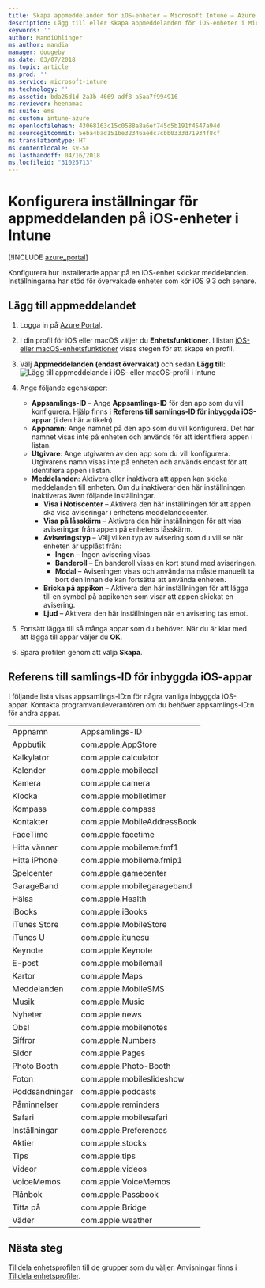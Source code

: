 ```yaml
---
title: Skapa appmeddelanden för iOS-enheter – Microsoft Intune – Azure | Microsoft Docs
description: Lägg till eller skapa appmeddelanden för iOS-enheter i Microsoft Intune. Välj vilka appar som ska kunna skicka meddelanden, konfigurera inställningar för meddelanden på låsskärmen, aktivera ljud, välj typ av avisering och lägg till en aktivitetsikon.
keywords: ''
author: MandiOhlinger
ms.author: mandia
manager: dougeby
ms.date: 03/07/2018
ms.topic: article
ms.prod: ''
ms.service: microsoft-intune
ms.technology: ''
ms.assetid: bda26d1d-2a3b-4669-adf8-a5aa7f994916
ms.reviewer: heenamac
ms.suite: ems
ms.custom: intune-azure
ms.openlocfilehash: 43068163c15c0588a8a6ef745d5b191f4547a94d
ms.sourcegitcommit: 5eba4bad151be32346aedc7cbb0333d71934f8cf
ms.translationtype: HT
ms.contentlocale: sv-SE
ms.lasthandoff: 04/16/2018
ms.locfileid: "31025713"
---
```

# <a name="configure-app-notifications-settings-on-ios-devices-in-intune"></a>Konfigurera inställningar för appmeddelanden på iOS-enheter i Intune

[!INCLUDE [azure_portal](./includes/azure_portal.md)]

Konfigurera hur installerade appar på en iOS-enhet skickar meddelanden. Inställningarna har stöd för övervakade enheter som kör iOS 9.3 och senare.

## <a name="add-the-app-notification"></a>Lägg till appmeddelandet

1. Logga in på [Azure Portal](https://portal.azure.com).
2. I din profil för iOS eller macOS väljer du **Enhetsfunktioner**. I listan [iOS- eller macOS-enhetsfunktioner](device-features-configure.md) visas stegen för att skapa en profil.
3. Välj **Appmeddelanden (endast övervakat)** och sedan **Lägg till**: ![Lägg till appmeddelande i iOS- eller macOS-profil i Intune](./media/ios-macos-app-notifications.png)
4. Ange följande egenskaper:

   - **Appsamlings-ID** – Ange **Appsamlings-ID** för den app som du vill konfigurera. Hjälp finns i **Referens till samlings-ID för inbyggda iOS-appar** (i den här artikeln).
   - **Appnamn**: Ange namnet på den app som du vill konfigurera. Det här namnet visas inte på enheten och används för att identifiera appen i listan.
   - **Utgivare**: Ange utgivaren av den app som du vill konfigurera. Utgivarens namn visas inte på enheten och används endast för att identifiera appen i listan.
   - **Meddelanden**: Aktivera eller inaktivera att appen kan skicka meddelanden till enheten. Om du inaktiverar den här inställningen inaktiveras även följande inställningar.
     - **Visa i Notiscenter** – Aktivera den här inställningen för att appen ska visa aviseringar i enhetens meddelandecenter.
     - **Visa på låsskärm** – Aktivera den här inställningen för att visa aviseringar från appen på enhetens låsskärm.
     - **Aviseringstyp** – Välj vilken typ av avisering som du vill se när enheten är upplåst från:
       - **Ingen** – Ingen avisering visas.
       - **Banderoll** – En banderoll visas en kort stund med aviseringen.
       - **Modal** – Aviseringen visas och användarna måste manuellt ta bort den innan de kan fortsätta att använda enheten.
     - **Bricka på appikon** – Aktivera den här inställningen för att lägga till en symbol på appikonen som visar att appen skickat en avisering.
     - **Ljud** – Aktivera den här inställningen när en avisering tas emot.

5. Fortsätt lägga till så många appar som du behöver. När du är klar med att lägga till appar väljer du **OK**.
6. Spara profilen genom att välja **Skapa**.

## <a name="bundle-id-reference-for-built-in-ios-apps"></a>Referens till samlings-ID för inbyggda iOS-appar

I följande lista visas appsamlings-ID:n för några vanliga inbyggda iOS-appar. Kontakta programvaruleverantören om du behöver appsamlings-ID:n för andra appar.

|||
|-|-|
|Appnamn|Appsamlings-ID|
|Appbutik|com.apple.AppStore|
|Kalkylator|com.apple.calculator|
|Kalender|com.apple.mobilecal|
|Kamera|com.apple.camera|
|Klocka|com.apple.mobiletimer|
|Kompass|com.apple.compass|
|Kontakter|com.apple.MobileAddressBook|
|FaceTime|com.apple.facetime|
|Hitta vänner|com.apple.mobileme.fmf1|
|Hitta iPhone|com.apple.mobileme.fmip1|
|Spelcenter|com.apple.gamecenter|
|GarageBand|com.apple.mobilegarageband|
|Hälsa|com.apple.Health|
|iBooks|com.apple.iBooks|
|iTunes Store|com.apple.MobileStore|
|iTunes U|com.apple.itunesu|
|Keynote|com.apple.Keynote|
|E-post|com.apple.mobilemail|
|Kartor|com.apple.Maps|
|Meddelanden|com.apple.MobileSMS|
|Musik|com.apple.Music|
|Nyheter|com.apple.news|
|Obs!|com.apple.mobilenotes|
|Siffror|com.apple.Numbers|
|Sidor|com.apple.Pages|
|Photo Booth|com.apple.Photo-Booth|
|Foton|com.apple.mobileslideshow|
|Poddsändningar|com.apple.podcasts|
|Påminnelser|com.apple.reminders|
|Safari|com.apple.mobilesafari|
|Inställningar|com.apple.Preferences|
|Aktier|com.apple.stocks|
|Tips|com.apple.tips|
|Videor|com.apple.videos|
|VoiceMemos|com.apple.VoiceMemos|
|Plånbok|com.apple.Passbook|
|Titta på|com.apple.Bridge|
|Väder|com.apple.weather|

## <a name="next-steps"></a>Nästa steg

Tilldela enhetsprofilen till de grupper som du väljer. Anvisningar finns i [Tilldela enhetsprofiler](device-profile-assign.md).